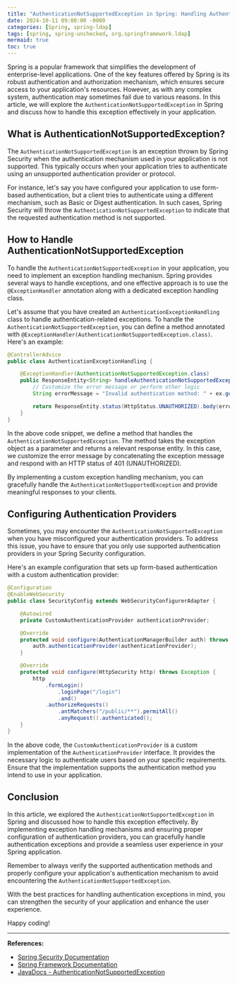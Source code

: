 ```yaml
---
title: "AuthenticationNotSupportedException in Spring: Handling Authentication Exceptions in Your Application"
date: 2024-10-11 09:00:00 -0000
categories: [Spring, spring-ldap]
tags: [spring, spring-unchecked, org.springframework.ldap]
mermaid: true
toc: true
---
```



Spring is a popular framework that simplifies the development of enterprise-level applications. One of the key features offered by Spring is its robust authentication and authorization mechanism, which ensures secure access to your application's resources. However, as with any complex system, authentication may sometimes fail due to various reasons. In this article, we will explore the `AuthenticationNotSupportedException` in Spring and discuss how to handle this exception effectively in your application.

## What is AuthenticationNotSupportedException?

The `AuthenticationNotSupportedException` is an exception thrown by Spring Security when the authentication mechanism used in your application is not supported. This typically occurs when your application tries to authenticate using an unsupported authentication provider or protocol.

For instance, let's say you have configured your application to use form-based authentication, but a client tries to authenticate using a different mechanism, such as Basic or Digest authentication. In such cases, Spring Security will throw the `AuthenticationNotSupportedException` to indicate that the requested authentication method is not supported.

## How to Handle AuthenticationNotSupportedException

To handle the `AuthenticationNotSupportedException` in your application, you need to implement an exception handling mechanism. Spring provides several ways to handle exceptions, and one effective approach is to use the `@ExceptionHandler` annotation along with a dedicated exception handling class.

Let's assume that you have created an `AuthenticationExceptionHandling` class to handle authentication-related exceptions. To handle the `AuthenticationNotSupportedException`, you can define a method annotated with `@ExceptionHandler(AuthenticationNotSupportedException.class)`. Here's an example:

```java
@ControllerAdvice
public class AuthenticationExceptionHandling {

    @ExceptionHandler(AuthenticationNotSupportedException.class)
    public ResponseEntity<String> handleAuthenticationNotSupportedException(AuthenticationNotSupportedException ex) {
        // Customize the error message or perform other logic
        String errorMessage = "Invalid authentication method: " + ex.getMessage();

        return ResponseEntity.status(HttpStatus.UNAUTHORIZED).body(errorMessage);
    }
}
```

In the above code snippet, we define a method that handles the `AuthenticationNotSupportedException`. The method takes the exception object as a parameter and returns a relevant response entity. In this case, we customize the error message by concatenating the exception message and respond with an HTTP status of 401 (UNAUTHORIZED).

By implementing a custom exception handling mechanism, you can gracefully handle the `AuthenticationNotSupportedException` and provide meaningful responses to your clients.

## Configuring Authentication Providers

Sometimes, you may encounter the `AuthenticationNotSupportedException` when you have misconfigured your authentication providers. To address this issue, you have to ensure that you only use supported authentication providers in your Spring Security configuration.

Here's an example configuration that sets up form-based authentication with a custom authentication provider:

```java
@Configuration
@EnableWebSecurity
public class SecurityConfig extends WebSecurityConfigurerAdapter {

    @Autowired
    private CustomAuthenticationProvider authenticationProvider;

    @Override
    protected void configure(AuthenticationManagerBuilder auth) throws Exception {
        auth.authenticationProvider(authenticationProvider);
    }

    @Override
    protected void configure(HttpSecurity http) throws Exception {
        http
            .formLogin()
                .loginPage("/login")
                .and()
            .authorizeRequests()
                .antMatchers("/public/**").permitAll()
                .anyRequest().authenticated();
    }
}
```

In the above code, the `CustomAuthenticationProvider` is a custom implementation of the `AuthenticationProvider` interface. It provides the necessary logic to authenticate users based on your specific requirements. Ensure that the implementation supports the authentication method you intend to use in your application.

## Conclusion

In this article, we explored the `AuthenticationNotSupportedException` in Spring and discussed how to handle this exception effectively. By implementing exception handling mechanisms and ensuring proper configuration of authentication providers, you can gracefully handle authentication exceptions and provide a seamless user experience in your Spring application.

Remember to always verify the supported authentication methods and properly configure your application's authentication mechanism to avoid encountering the `AuthenticationNotSupportedException`.

With the best practices for handling authentication exceptions in mind, you can strengthen the security of your application and enhance the user experience.

Happy coding!

---

**References:**

- [Spring Security Documentation](https://docs.spring.io/spring-security/site/docs/current/reference/html5/)
- [Spring Framework Documentation](https://docs.spring.io/spring/docs/current/spring-framework-reference/web.html#mvc-ann-exceptionhandler)
- [JavaDocs - AuthenticationNotSupportedException](https://docs.spring.io/spring-security/site/docs/current/api/org/springframework/security/authentication/AuthenticationNotSupportedException.html)
